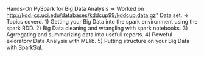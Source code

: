 Hands-On PySpark for Big Data Analysis
=> Worked on http://kdd.ics.uci.edu/databases/kddcup99/kddcup.data.gz" Data set.
=> Topics coverd.
     1) Getting your Big Data into the spark environment using the spark RDD.
	 2) Big Data cleaning and wrangling with spark notebooks.
	 3) Agrregating and summarizing data into usefull reports.
	 4) Poweful exloratory Data Analysis with MLlib.
	 5) Putting structure on your Big Data with SparkSql.
